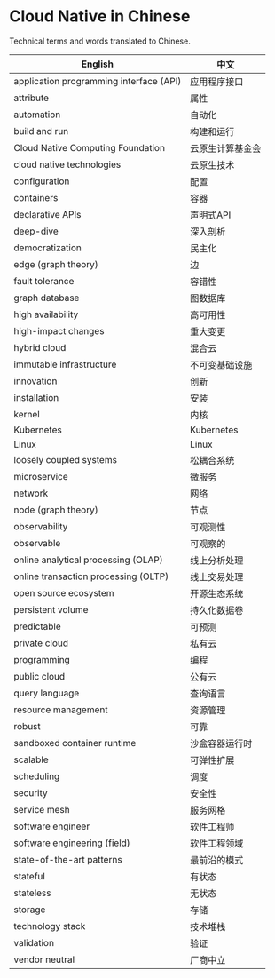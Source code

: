 # Cloud Native in Chinese

Technical terms and words translated to Chinese.

| English | 中文 |
| ------- | ---- |
| application programming interface (API) | 应用程序接口 |
| attribute | 属性 |
| automation | 自动化 |
| build and run | 构建和运行 |
| Cloud Native Computing Foundation | 云原生计算基金会 |
| cloud native technologies | 云原生技术 |
| configuration | 配置 |
| containers | 容器 |
| declarative APIs | 声明式API |
| deep-dive | 深入剖析 |
| democratization | 民主化 |
| edge (graph theory) | 边 |
| fault tolerance | 容错性 |
| graph database | 图数据库 |
| high availability | 高可用性 |
| high-impact changes | 重大变更 |
| hybrid cloud | 混合云 |
| immutable infrastructure | 不可变基础设施 |
| innovation | 创新 |
| installation | 安装 |
| kernel | 内核 |
| Kubernetes | Kubernetes |
| Linux | Linux |
| loosely coupled systems | 松耦合系统 |
| microservice | 微服务 |
| network | 网络 |
| node (graph theory) | 节点 |
| observability | 可观测性 |
| observable | 可观察的 |
| online analytical processing (OLAP) | 线上分析处理 |
| online transaction processing (OLTP) | 线上交易处理 |
| open source ecosystem | 开源生态系统 |
| persistent volume | 持久化数据卷 |
| predictable | 可预测 |
| private cloud | 私有云 |
| programming | 编程 |
| public cloud | 公有云 |
| query language | 查询语言 |
| resource management | 资源管理 |
| robust | 可靠 |
| sandboxed container runtime | 沙盒容器运行时 |
| scalable | 可弹性扩展 |
| scheduling | 调度 |
| security | 安全性 |
| service mesh | 服务网格 |
| software engineer | 软件工程师 |
| software engineering (field) | 软件工程领域 |
| state-of-the-art patterns | 最前沿的模式 |
| stateful | 有状态 |
| stateless | 无状态 |
| storage | 存储 |
| technology stack | 技术堆栈 |
| validation | 验证 |
| vendor neutral | 厂商中立 |
